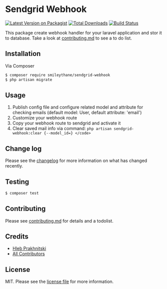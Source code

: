 # Sendgrid Webhook

[![Latest Version on Packagist][ico-version]][link-packagist]
[![Total Downloads][ico-downloads]][link-downloads]
[![Build Status][ico-travis]][link-travis]

This package create webhook handler for your laravel application and stor it to database.
Take a look at [contributing.md](contributing.md) to see a to do list.

## Installation

Via Composer

``` bash
$ composer require smileythane/sendgrid-webhook
$ php artisan migrate
```

## Usage

1. Publish config file and configure related model and attribute for checking emails (default model: User, default attribute: 'email') 
2. Customize your webhook route
3. Copy your webhook route to sendgrid and activate it
4. Clear saved mail info via command:
   ``` php artisan sendgrid-webhook:clear {--model_id=} </code> ```

## Change log

Please see the [changelog](changelog.md) for more information on what has changed recently.

## Testing

``` bash
$ composer test
```

## Contributing

Please see [contributing.md](contributing.md) for details and a todolist.

## Credits

- [Hleb Prakhnitski][link-author]
- [All Contributors][link-contributors]

## License

MIT. Please see the [license file](license.md) for more information.

[ico-version]: https://img.shields.io/packagist/v/smileythane/sendgrid-webhook.svg?style=flat-square
[ico-downloads]: https://img.shields.io/packagist/dt/smileythane/sendgrid-webhook.svg?style=flat-square
[ico-travis]: https://img.shields.io/travis/smileythane/sendgrid-webhook/master.svg?style=flat-square
[ico-styleci]: https://styleci.io/repos/12345678/shield

[link-packagist]: https://packagist.org/packages/smileythane/sendgrid-webhook
[link-downloads]: https://packagist.org/packages/smileythane/sendgrid-webhook
[link-travis]: https://travis-ci.org/smileythane/sendgrid-webhook
[link-author]: https://github.com/smileythane
[link-contributors]: ../../contributors
